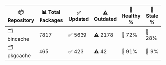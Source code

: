 | 📦 Repository | 📊 Total Packages | ✅ Updated | ⚠️ Outdated | 💚 Healthy % | 🔴 Stale % |
|---------------|-------------------|------------|-------------|-------------|------------|
| 🗂️ bincache | 7817 | ✅ 5639 | ⚠️ 2178 | 💚 72% | 🔴 28% |
| 🗂️ pkgcache | 465 | ✅ 423 | ⚠️ 42 | 💚 91% | 🔴 9% |
